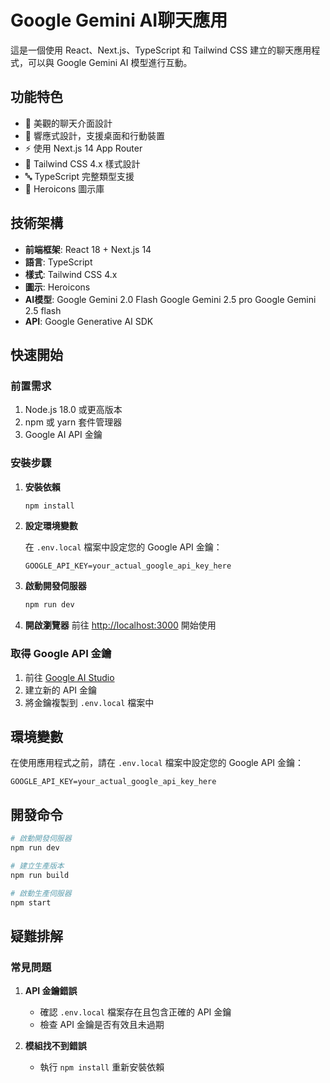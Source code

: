 # Google Gemini AI聊天應用

這是一個使用 React、Next.js、TypeScript 和 Tailwind CSS 建立的聊天應用程式，可以與 Google Gemini AI 模型進行互動。

## 功能特色

- 💬 美觀的聊天介面設計
- 📱 響應式設計，支援桌面和行動裝置
- ⚡ 使用 Next.js 14 App Router
- 🎨 Tailwind CSS 4.x 樣式設計
- 🔤 TypeScript 完整類型支援
- 🎯 Heroicons 圖示庫

## 技術架構

- **前端框架**: React 18 + Next.js 14
- **語言**: TypeScript
- **樣式**: Tailwind CSS 4.x
- **圖示**: Heroicons
- **AI模型**: Google Gemini 2.0 Flash 
              Google Gemini 2.5 pro
              Google Gemini 2.5 flash
- **API**: Google Generative AI SDK

## 快速開始

### 前置需求

1. Node.js 18.0 或更高版本
2. npm 或 yarn 套件管理器
3. Google AI API 金鑰

### 安裝步驟

1. **安裝依賴**
   ```bash
   npm install
   ```

2. **設定環境變數**
   
   在 `.env.local` 檔案中設定您的 Google API 金鑰：
   ```
   GOOGLE_API_KEY=your_actual_google_api_key_here
   ```

3. **啟動開發伺服器**

   ```bash
   npm run dev
   ```

4. **開啟瀏覽器**
   前往 [http://localhost:3000](http://localhost:3000) 開始使用

### 取得 Google API 金鑰

1. 前往 [Google AI Studio](https://aistudio.google.com/app/apikey)
2. 建立新的 API 金鑰
3. 將金鑰複製到 `.env.local` 檔案中

## 環境變數

在使用應用程式之前，請在 `.env.local` 檔案中設定您的 Google API 金鑰：

```
GOOGLE_API_KEY=your_actual_google_api_key_here
```

## 開發命令

```bash
# 啟動開發伺服器
npm run dev

# 建立生產版本
npm run build

# 啟動生產伺服器
npm start
```

## 疑難排解

### 常見問題

1. **API 金鑰錯誤**
   - 確認 `.env.local` 檔案存在且包含正確的 API 金鑰
   - 檢查 API 金鑰是否有效且未過期

2. **模組找不到錯誤**
   - 執行 `npm install` 重新安裝依賴
